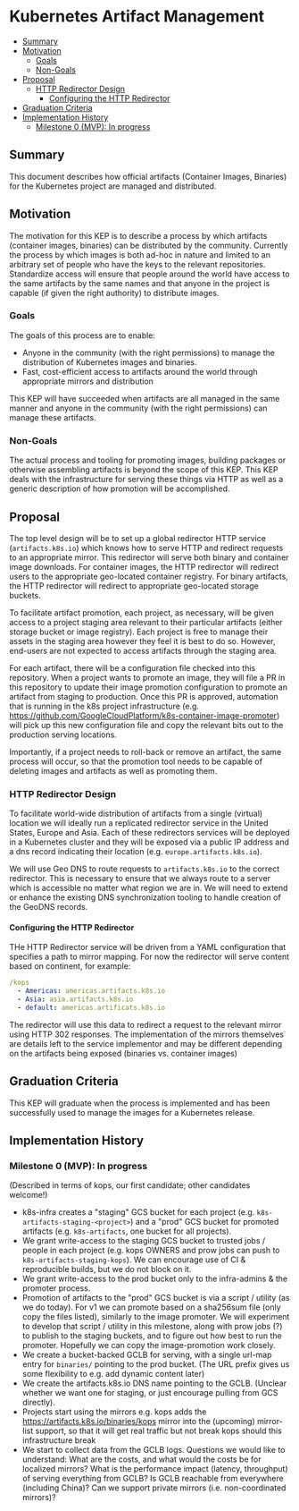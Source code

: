 # Kubernetes Artifact Management

<!-- toc -->
- [Summary](#summary)
- [Motivation](#motivation)
  - [Goals](#goals)
  - [Non-Goals](#non-goals)
- [Proposal](#proposal)
  - [HTTP Redirector Design](#http-redirector-design)
    - [Configuring the HTTP Redirector](#configuring-the-http-redirector)
- [Graduation Criteria](#graduation-criteria)
- [Implementation History](#implementation-history)
  - [Milestone 0 (MVP): In progress](#milestone-0-mvp-in-progress)
<!-- /toc -->

## Summary
This document describes how official artifacts (Container Images, Binaries) for the Kubernetes
project are managed and distributed.


## Motivation

The motivation for this KEP is to describe a process by which artifacts (container images, binaries)
can be distributed by the community. Currently the process by which images is both ad-hoc in nature
and limited to an arbitrary set of people who have the keys to the relevant repositories. Standardize
access will ensure that people around the world have access to the same artifacts by the same names
and that anyone in the project is capable (if given the right authority) to distribute images.

### Goals

The goals of this process are to enable:
  * Anyone in the community (with the right permissions) to manage the distribution of Kubernetes images and binaries.
  * Fast, cost-efficient access to artifacts around the world through appropriate mirrors and distribution

This KEP will have succeeded when artifacts are all managed in the same manner and anyone in the community
(with the right permissions) can manage these artifacts.

### Non-Goals

The actual process and tooling for promoting images, building packages or otherwise assembling artifacts
is beyond the scope of this KEP. This KEP deals with the infrastructure for serving these things via
HTTP as well as a generic description of how promotion will be accomplished.

## Proposal

The top level design will be to set up a global redirector HTTP service (`artifacts.k8s.io`)
which knows how to serve HTTP and redirect requests to an appropriate mirror. This redirector
will serve both binary and container image downloads. For container images, the HTTP redirector
will redirect users to the appropriate geo-located container registry. For binary artifacts,
the HTTP redirector will redirect to appropriate geo-located storage buckets.

To facilitate artifact promotion, each project, as necessary, will be given access to a
project staging area relevant to their particular artifacts (either storage bucket or image
registry). Each project is free to manage their assets in the staging area however they feel
it is best to do so. However, end-users are not expected to access artifacts through the
staging area.

For each artifact, there will be a configuration file checked into this repository. When a
project wants to promote an image, they will file a PR in this repository to update their
image promotion configuration to promote an artifact from staging to production. Once this
PR is approved, automation that is running in the k8s project infrastructure (e.g.
https://github.com/GoogleCloudPlatform/k8s-container-image-promoter) will pick up this new
configuration file and copy the relevant bits out to the production serving locations.

Importantly, if a project needs to roll-back or remove an artifact, the same process will
occur, so that the promotion tool needs to be capable of deleting images and artifacts as
well as promoting them.

### HTTP Redirector Design
To facilitate world-wide distribution of artifacts from a single (virtual) location we will
ideally run a replicated redirector service in the United States, Europe and Asia.
Each of these redirectors
services will be deployed in a Kubernetes cluster and they will be exposed via a public IP
address and a dns record indicating their location (e.g. `europe.artifacts.k8s.io`).

We will use Geo DNS to route requests to `artifacts.k8s.io` to the correct redirector. This is necessary to ensure that we always route to a server which is accessible no matter what region we are in. We will need to extend or enhance the existing DNS synchronization tooling to handle creation of the GeoDNS records.

#### Configuring the HTTP Redirector
THe HTTP Redirector service will be driven from a YAML configuration that specifies a path to mirror
mapping. For now the redirector will serve content based on continent, for example:

```yaml
/kops
  - Americas: americas.artifacts.k8s.io
  - Asia: asia.artifacts.k8s.io
  - default: americas.artificats.k8s.io
```

The redirector will use this data to redirect a request to the relevant mirror using HTTP 302 responses. The implementation of the mirrors themselves are details left to the service implementor and may be different depending on the artifacts being exposed (binaries vs. container images)

## Graduation Criteria

This KEP will graduate when the process is implemented and has been successfully used to
manage the images for a Kubernetes release.

## Implementation History

### Milestone 0 (MVP): In progress

(Described in terms of kops, our first candidate; other candidates welcome!)

* k8s-infra creates a "staging" GCS bucket for each project
  (e.g. `k8s-artifacts-staging-<project>`) and a "prod" GCS bucket for promoted
  artifacts (e.g. `k8s-artifacts`, one bucket for all projects).
* We grant write-access to the staging GCS bucket to trusted jobs / people in
  each project (e.g. kops OWNERS and prow jobs can push to
  `k8s-artifacts-staging-kops`).  We can encourage use of CI & reproducible
  builds, but we do not block on it.
* We grant write-access to the prod bucket only to the infra-admins & the
  promoter process.
* Promotion of artifacts to the "prod" GCS bucket is via a script / utility (as
  we do today).  For v1 we can promote based on a sha256sum file (only copy the
  files listed), similarly to the image promoter.  We will experiment to develop
  that script / utility in this milestone, along with prow jobs (?) to publish
  to the staging buckets, and to figure out how best to run the promoter.
  Hopefully we can copy the image-promotion work closely.
* We create a bucket-backed GCLB for serving, with a single url-map entry for
  `binaries/` pointing to the prod bucket.  (The URL prefix gives us some
  flexibility to e.g. add dynamic content later)
* We create the artifacts.k8s.io DNS name pointing to the GCLB. (Unclear whether
  we want one for staging, or just encourage pulling from GCS directly).
* Projects start using the mirrors e.g. kops adds the
  https://artifacts.k8s.io/binaries/kops mirror into the (upcoming) mirror-list
  support, so that it will get real traffic but not break kops should this
  infrastructure break
* We start to collect data from the GCLB logs.  Questions we would like to
  understand: What are the costs, and what would the costs be for localized
  mirrors?  What is the performance impact (latency, throughput) of serving
  everything from GCLB?  Is GCLB reachable from everywhere (including China)?
  Can we support private mirrors (i.e. non-coordinated mirrors)?
